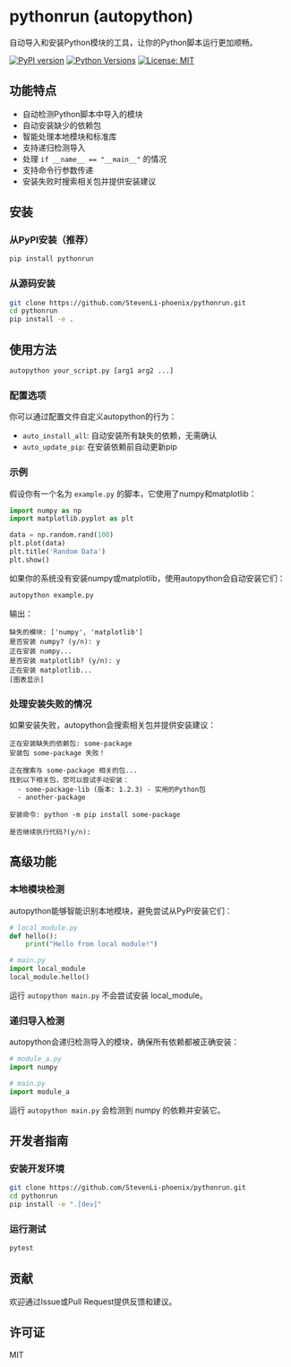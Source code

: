 # pythonrun (autopython)

自动导入和安装Python模块的工具，让你的Python脚本运行更加顺畅。

[![PyPI version](https://badge.fury.io/py/pythonrun.svg)](https://badge.fury.io/py/pythonrun)
[![Python Versions](https://img.shields.io/pypi/pyversions/pythonrun.svg)](https://pypi.org/project/pythonrun/)
[![License: MIT](https://img.shields.io/badge/License-MIT-yellow.svg)](https://opensource.org/licenses/MIT)

## 功能特点

- 自动检测Python脚本中导入的模块
- 自动安装缺少的依赖包
- 智能处理本地模块和标准库
- 支持递归检测导入
- 处理 `if __name__ == "__main__"` 的情况
- 支持命令行参数传递
- 安装失败时搜索相关包并提供安装建议

## 安装

### 从PyPI安装（推荐）

```bash
pip install pythonrun
```

### 从源码安装

```bash
git clone https://github.com/StevenLi-phoenix/pythonrun.git
cd pythonrun
pip install -e .
```

## 使用方法

```bash
autopython your_script.py [arg1 arg2 ...]
```

### 配置选项

你可以通过配置文件自定义autopython的行为：

- `auto_install_all`: 自动安装所有缺失的依赖，无需确认
- `auto_update_pip`: 在安装依赖前自动更新pip

### 示例

假设你有一个名为 `example.py` 的脚本，它使用了numpy和matplotlib：

```python
import numpy as np
import matplotlib.pyplot as plt

data = np.random.rand(100)
plt.plot(data)
plt.title('Random Data')
plt.show()
```

如果你的系统没有安装numpy或matplotlib，使用autopython会自动安装它们：

```bash
autopython example.py
```

输出：

```
缺失的模块: ['numpy', 'matplotlib']
是否安装 numpy? (y/n): y
正在安装 numpy...
是否安装 matplotlib? (y/n): y
正在安装 matplotlib...
[图表显示]
```

### 处理安装失败的情况

如果安装失败，autopython会搜索相关包并提供安装建议：

```
正在安装缺失的依赖包: some-package
安装包 some-package 失败！

正在搜索与 some-package 相关的包...
找到以下相关包，您可以尝试手动安装：
  - some-package-lib (版本: 1.2.3) - 实用的Python包
  - another-package

安装命令: python -m pip install some-package

是否继续执行代码?(y/n): 
```

## 高级功能

### 本地模块检测

autopython能够智能识别本地模块，避免尝试从PyPI安装它们：

```python
# local_module.py
def hello():
    print("Hello from local module!")

# main.py
import local_module
local_module.hello()
```

运行 `autopython main.py` 不会尝试安装 local_module。

### 递归导入检测

autopython会递归检测导入的模块，确保所有依赖都被正确安装：

```python
# module_a.py
import numpy

# main.py
import module_a
```

运行 `autopython main.py` 会检测到 numpy 的依赖并安装它。

## 开发者指南

### 安装开发环境

```bash
git clone https://github.com/StevenLi-phoenix/pythonrun.git
cd pythonrun
pip install -e ".[dev]"
```

### 运行测试

```bash
pytest
```

## 贡献

欢迎通过Issue或Pull Request提供反馈和建议。

## 许可证

MIT 